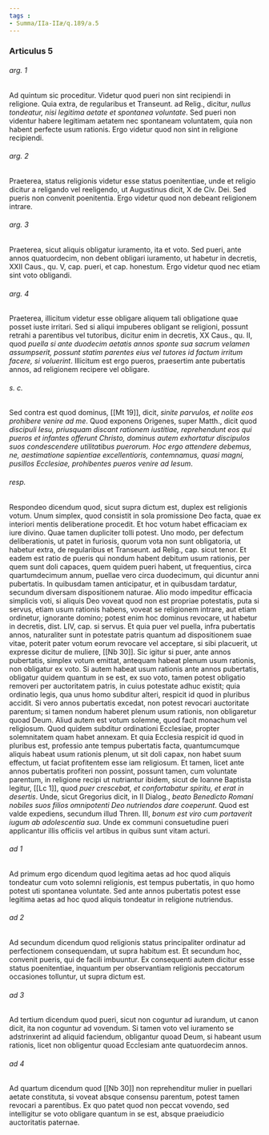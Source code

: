 ```yaml
---
tags : 
- Summa/IIa-IIæ/q.189/a.5
---
```


### Articulus 5

###### arg. 1
Ad quintum sic proceditur. Videtur quod pueri non sint recipiendi in religione. Quia extra, de regularibus et Transeunt. ad Relig., dicitur, *nullus tondeatur, nisi legitima aetate et spontanea voluntate*. Sed pueri non videntur habere legitimam aetatem nec spontaneam voluntatem, quia non habent perfecte usum rationis. Ergo videtur quod non sint in religione recipiendi.

###### arg. 2
Praeterea, status religionis videtur esse status poenitentiae, unde et religio dicitur a religando vel reeligendo, ut Augustinus dicit, X de Civ. Dei. Sed pueris non convenit poenitentia. Ergo videtur quod non debeant religionem intrare.

###### arg. 3
Praeterea, sicut aliquis obligatur iuramento, ita et voto. Sed pueri, ante annos quatuordecim, non debent obligari iuramento, ut habetur in decretis, XXII Caus., qu. V, cap. pueri, et cap. honestum. Ergo videtur quod nec etiam sint voto obligandi.

###### arg. 4
Praeterea, illicitum videtur esse obligare aliquem tali obligatione quae posset iuste irritari. Sed si aliqui impuberes obligant se religioni, possunt retrahi a parentibus vel tutoribus, dicitur enim in decretis, XX Caus., qu. II, quod *puella si ante duodecim aetatis annos sponte sua sacrum velamen assumpserit, possunt statim parentes eius vel tutores id factum irritum facere, si voluerint*. Illicitum est ergo pueros, praesertim ante pubertatis annos, ad religionem recipere vel obligare.

###### s. c.
Sed contra est quod dominus, [[Mt 19]], dicit, *sinite parvulos, et nolite eos prohibere venire ad me*. Quod exponens Origenes, super Matth., dicit quod *discipuli Iesu, priusquam discant rationem iustitiae, reprehendunt eos qui pueros et infantes offerunt Christo, dominus autem exhortatur discipulos suos condescendere utilitatibus puerorum. Hoc ergo attendere debemus, ne, aestimatione sapientiae excellentioris, contemnamus, quasi magni, pusillos Ecclesiae, prohibentes pueros venire ad Iesum*.

###### resp.
Respondeo dicendum quod, sicut supra dictum est, duplex est religionis votum. Unum simplex, quod consistit in sola promissione Deo facta, quae ex interiori mentis deliberatione procedit. Et hoc votum habet efficaciam ex iure divino. Quae tamen dupliciter tolli potest. Uno modo, per defectum deliberationis, ut patet in furiosis, quorum vota non sunt obligatoria, ut habetur extra, de regularibus et Transeunt. ad Relig., cap. sicut tenor. Et eadem est ratio de pueris qui nondum habent debitum usum rationis, per quem sunt doli capaces, quem quidem pueri habent, ut frequentius, circa quartumdecimum annum, puellae vero circa duodecimum, qui dicuntur anni pubertatis. In quibusdam tamen anticipatur, et in quibusdam tardatur, secundum diversam dispositionem naturae. Alio modo impeditur efficacia simplicis voti, si aliquis Deo voveat quod non est propriae potestatis, puta si servus, etiam usum rationis habens, voveat se religionem intrare, aut etiam ordinetur, ignorante domino; potest enim hoc dominus revocare, ut habetur in decretis, dist. LIV, cap. si servus. Et quia puer vel puella, infra pubertatis annos, naturaliter sunt in potestate patris quantum ad dispositionem suae vitae, poterit pater votum eorum revocare vel acceptare, si sibi placuerit, ut expresse dicitur de muliere, [[Nb 30]]. Sic igitur si puer, ante annos pubertatis, simplex votum emittat, antequam habeat plenum usum rationis, non obligatur ex voto. Si autem habeat usum rationis ante annos pubertatis, obligatur quidem quantum in se est, ex suo voto, tamen potest obligatio removeri per auctoritatem patris, in cuius potestate adhuc existit; quia ordinatio legis, qua unus homo subditur alteri, respicit id quod in pluribus accidit. Si vero annos pubertatis excedat, non potest revocari auctoritate parentum; si tamen nondum haberet plenum usum rationis, non obligaretur quoad Deum. Aliud autem est votum solemne, quod facit monachum vel religiosum. Quod quidem subditur ordinationi Ecclesiae, propter solemnitatem quam habet annexam. Et quia Ecclesia respicit id quod in pluribus est, professio ante tempus pubertatis facta, quantumcumque aliquis habeat usum rationis plenum, ut sit doli capax, non habet suum effectum, ut faciat profitentem esse iam religiosum. Et tamen, licet ante annos pubertatis profiteri non possint, possunt tamen, cum voluntate parentum, in religione recipi ut nutriantur ibidem, sicut de Ioanne Baptista legitur, [[Lc 1]], quod *puer crescebat, et confortabatur spiritu, et erat in desertis*. Unde, sicut Gregorius dicit, in II Dialog., *beato Benedicto Romani nobiles suos filios omnipotenti Deo nutriendos dare coeperunt*. Quod est valde expediens, secundum illud Thren. III, *bonum est viro cum portaverit iugum ab adolescentia sua*. Unde ex communi consuetudine pueri applicantur illis officiis vel artibus in quibus sunt vitam acturi.

###### ad 1
Ad primum ergo dicendum quod legitima aetas ad hoc quod aliquis tondeatur cum voto solemni religionis, est tempus pubertatis, in quo homo potest uti spontanea voluntate. Sed ante annos pubertatis potest esse legitima aetas ad hoc quod aliquis tondeatur in religione nutriendus.

###### ad 2
Ad secundum dicendum quod religionis status principaliter ordinatur ad perfectionem consequendam, ut supra habitum est. Et secundum hoc, convenit pueris, qui de facili imbuuntur. Ex consequenti autem dicitur esse status poenitentiae, inquantum per observantiam religionis peccatorum occasiones tolluntur, ut supra dictum est.

###### ad 3
Ad tertium dicendum quod pueri, sicut non coguntur ad iurandum, ut canon dicit, ita non coguntur ad vovendum. Si tamen voto vel iuramento se adstrinxerint ad aliquid faciendum, obligantur quoad Deum, si habeant usum rationis, licet non obligentur quoad Ecclesiam ante quatuordecim annos.

###### ad 4
Ad quartum dicendum quod [[Nb 30]] non reprehenditur mulier in puellari aetate constituta, si voveat absque consensu parentum, potest tamen revocari a parentibus. Ex quo patet quod non peccat vovendo, sed intelligitur se voto obligare quantum in se est, absque praeiudicio auctoritatis paternae.

